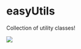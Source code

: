 # easyUtils
Collection of utility classes!

[![](https://jitpack.io/v/Xstar97/easyUtils.svg)](https://jitpack.io/#Xstar97/easyUtils)
